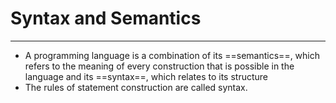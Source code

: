 # Syntax and Semantics
---
- A programming language is a combination of its ==semantics==, which refers to the meaning of every construction that is possible in the language and its ==syntax==, which relates to its structure
- The rules of statement construction are called syntax.